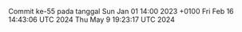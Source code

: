 Commit ke-55 pada tanggal Sun Jan 01 14:00 2023 +0100
Fri Feb 16 14:43:06 UTC 2024
Thu May  9 19:23:17 UTC 2024
